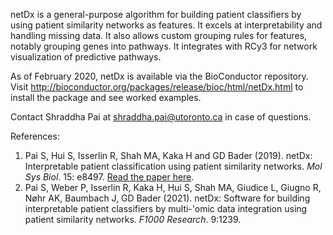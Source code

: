 netDx is a general-purpose algorithm for building patient classifiers by using patient similarity networks as features. It excels at interpretability and handling missing data. It also allows custom grouping rules for features, notably grouping genes into pathways. It integrates with RCy3 for network visualization of predictive pathways.

As of February 2020, netDx is available via the BioConductor repository. 
Visit http://bioconductor.org/packages/release/bioc/html/netDx.html to install the package and see worked examples.

Contact Shraddha Pai at shraddha.pai@utoronto.ca in case of questions.

References: 

1. Pai S, Hui S, Isserlin R, Shah MA, Kaka H and GD Bader (2019). netDx: Interpretable patient classification using patient similarity networks. *Mol Sys Biol*. 15: e8497. [Read the paper here](https://www.embopress.org/doi/full/10.15252/msb.20188497).
2. Pai S, Weber P, Isserlin R, Kaka H, Hui S, Shah MA, Giudice L, Giugno R, Nøhr AK, Baumbach J, GD Bader (2021). netDx: Software for building interpretable patient classifiers by multi-'omic data integration using patient similarity networks. *F1000 Research*. 9:1239.

